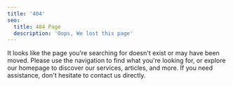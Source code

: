 ```yaml
---
title: '404'
seo:
  title: 404 Page
  description: 'Oops, We lost this page'
---
```


It looks like the page you're searching for doesn't exist or may have been moved. Please use the navigation to find what you're looking for, or explore our homepage to discover our services, articles, and more. If you need assistance, don't hesitate to contact us directly.
